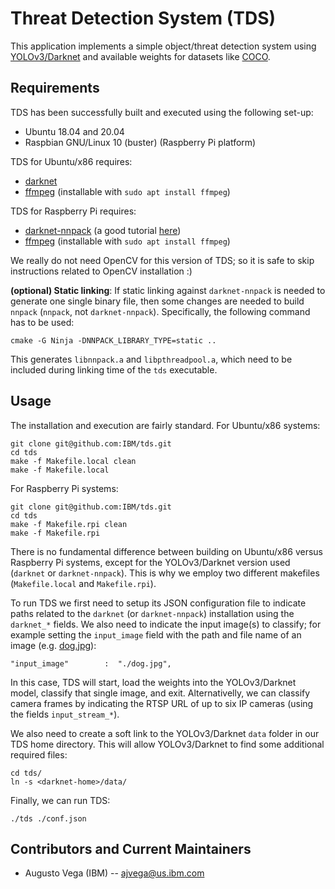 # Threat Detection System (TDS)

This application implements a simple object/threat detection system using [YOLOv3/Darknet](https://pjreddie.com/darknet/yolo/) and available weights for datasets like [COCO](https://cocodataset.org/#home).

## Requirements

TDS has been successfully built and executed using the following set-up:
 - Ubuntu 18.04 and 20.04
 - Raspbian GNU/Linux 10 (buster) (Raspberry Pi platform)

TDS for Ubuntu/x86 requires:
 - [darknet](https://pjreddie.com/darknet/yolo/)
 - [ffmpeg](https://www.ffmpeg.org) (installable with `sudo apt install ffmpeg`)

TDS for Raspberry Pi requires:
 - [darknet-nnpack](https://github.com/digitalbrain79/darknet-nnpack) (a good tutorial [here](https://egemenertugrul.github.io/blog/Darknet-NNPACK-on-Raspberry-Pi/))
 - [ffmpeg](https://www.ffmpeg.org) (installable with `sudo apt install ffmpeg`)
 
We really do not need OpenCV for this version of TDS; so it is safe to skip instructions related to OpenCV installation :)

**(optional) Static linking**: If static linking against `darknet-nnpack` is needed to generate one single binary file, then some changes are needed to build `nnpack` (`nnpack`, not `darknet-nnpack`). Specifically, the following command has to be used:

```
cmake -G Ninja -DNNPACK_LIBRARY_TYPE=static ..
```

This generates `libnnpack.a` and `libpthreadpool.a`, which need to be included during linking time of the `tds` executable.


## Usage

The installation and execution are fairly standard. For Ubuntu/x86 systems:

```
git clone git@github.com:IBM/tds.git
cd tds
make -f Makefile.local clean
make -f Makefile.local
```

For Raspberry Pi systems:

```
git clone git@github.com:IBM/tds.git
cd tds
make -f Makefile.rpi clean
make -f Makefile.rpi
```

There is no fundamental difference between building on Ubuntu/x86 versus Raspberry Pi systems, except for the YOLOv3/Darknet version used (`darknet` or `darknet-nnpack`). This is why we employ two different makefiles (`Makefile.local` and `Makefile.rpi`).

To run TDS we first need to setup its JSON configuration file to indicate paths related to the `darknet` (or `darknet-nnpack`) installation using the `darknet_*` fields. We also need to indicate the input image(s) to classify; for example setting the `input_image` field with the path and file name of an image (e.g. [dog.jpg](https://github.com/pjreddie/darknet/blob/master/data/dog.jpg)):

```
"input_image"        :  "./dog.jpg",
```

In this case, TDS will start, load the weights into the YOLOv3/Darknet model, classify that single image, and exit. Alternativelly, we can classify camera frames by indicating the RTSP URL of up to six IP cameras (using the fields `input_stream_*`).

We also need to create a soft link to the YOLOv3/Darknet `data` folder in our TDS home directory. This will allow YOLOv3/Darknet to find some additional required files:

```
cd tds/
ln -s <darknet-home>/data/
```

Finally, we can run TDS:

```
./tds ./conf.json
```



## Contributors and Current Maintainers

 * Augusto Vega (IBM) --  [ajvega@us.ibm.com](mailto:ajvega@us.ibm.com)


